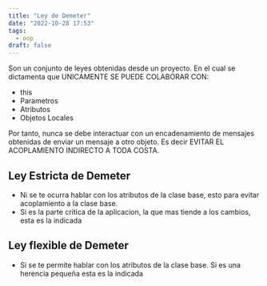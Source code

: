 ```yaml
---
title: "Ley de Demeter"
date: "2022-10-28 17:53"
tags: 
  - oop
draft: false
---
```

Son un conjunto de leyes obtenidas desde un proyecto. En el cual se dictamenta que UNICAMENTE SE PUEDE COLABORAR CON:
- this
- Parametros
- Atributos
- Objetos Locales

Por tanto, nunca se debe interactuar con un encadenamiento de mensajes obtenidas de enviar un mensaje a otro objeto. Es decir EVITAR EL ACOPLAMIENTO INDIRECTO A TODA COSTA.

## Ley Estricta de Demeter
- Ni se te ocurra hablar con los atributos de la clase base, esto para evitar acoplamiento a la clase base.
- Si es la parte critica de la aplicacion, la que mas tiende a los cambios, esta es la indicada
## Ley flexible de Demeter
- Si se te permite hablar con los atributos de la clase base. Si es una herencia pequeña esta es la indicada
